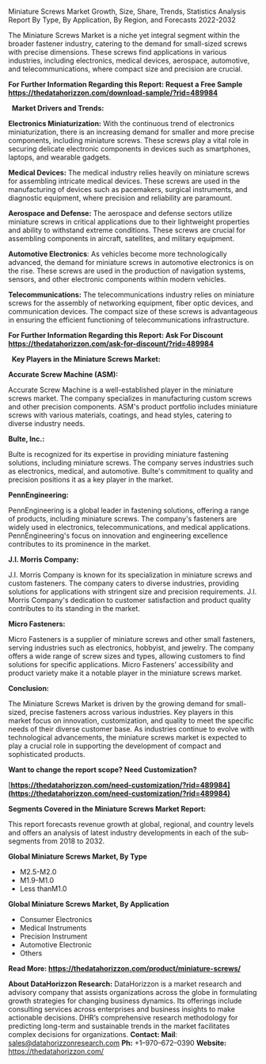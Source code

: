 ﻿Miniature Screws Market Growth, Size, Share, Trends, Statistics Analysis Report By Type, By Application, By Region, and Forecasts 2022-2032

The Miniature Screws Market is a niche yet integral segment within the broader fastener industry, catering to the demand for small-sized screws with precise dimensions. These screws find applications in various industries, including electronics, medical devices, aerospace, automotive, and telecommunications, where compact size and precision are crucial.

**For Further Information Regarding this Report: Request a Free Sample <https://thedatahorizzon.com/download-sample/?rid=489984>** 

` `**Market Drivers and Trends:**

**Electronics Miniaturization:** With the continuous trend of electronics miniaturization, there is an increasing demand for smaller and more precise components, including miniature screws. These screws play a vital role in securing delicate electronic components in devices such as smartphones, laptops, and wearable gadgets.

**Medical Devices:** The medical industry relies heavily on miniature screws for assembling intricate medical devices. These screws are used in the manufacturing of devices such as pacemakers, surgical instruments, and diagnostic equipment, where precision and reliability are paramount.

**Aerospace and Defense:** The aerospace and defense sectors utilize miniature screws in critical applications due to their lightweight properties and ability to withstand extreme conditions. These screws are crucial for assembling components in aircraft, satellites, and military equipment.

**Automotive Electronics**: As vehicles become more technologically advanced, the demand for miniature screws in automotive electronics is on the rise. These screws are used in the production of navigation systems, sensors, and other electronic components within modern vehicles.

**Telecommunications:** The telecommunications industry relies on miniature screws for the assembly of networking equipment, fiber optic devices, and communication devices. The compact size of these screws is advantageous in ensuring the efficient functioning of telecommunications infrastructure.

**For Further Information Regarding this Report: Ask For Discount <https://thedatahorizzon.com/ask-for-discount/?rid=489984>** 

` `**Key Players in the Miniature Screws Market:**

**Accurate Screw Machine (ASM):**

Accurate Screw Machine is a well-established player in the miniature screws market. The company specializes in manufacturing custom screws and other precision components. ASM's product portfolio includes miniature screws with various materials, coatings, and head styles, catering to diverse industry needs.

**Bulte, Inc.:**

Bulte is recognized for its expertise in providing miniature fastening solutions, including miniature screws. The company serves industries such as electronics, medical, and automotive. Bulte's commitment to quality and precision positions it as a key player in the market.

**PennEngineering:**

PennEngineering is a global leader in fastening solutions, offering a range of products, including miniature screws. The company's fasteners are widely used in electronics, telecommunications, and medical applications. PennEngineering's focus on innovation and engineering excellence contributes to its prominence in the market.

**J.I. Morris Company:**

J.I. Morris Company is known for its specialization in miniature screws and custom fasteners. The company caters to diverse industries, providing solutions for applications with stringent size and precision requirements. J.I. Morris Company's dedication to customer satisfaction and product quality contributes to its standing in the market.

**Micro Fasteners:**

Micro Fasteners is a supplier of miniature screws and other small fasteners, serving industries such as electronics, hobbyist, and jewelry. The company offers a wide range of screw sizes and types, allowing customers to find solutions for specific applications. Micro Fasteners' accessibility and product variety make it a notable player in the miniature screws market.

**Conclusion:**

The Miniature Screws Market is driven by the growing demand for small-sized, precise fasteners across various industries. Key players in this market focus on innovation, customization, and quality to meet the specific needs of their diverse customer base. As industries continue to evolve with technological advancements, the miniature screws market is expected to play a crucial role in supporting the development of compact and sophisticated products.

**Want to change the report scope? Need Customization?**

[**https://thedatahorizzon.com/need-customization/?rid=489984](https://thedatahorizzon.com/need-customization/?rid=489984)** 

**Segments Covered in the Miniature Screws Market Report:**

This report forecasts revenue growth at global, regional, and country levels and offers an analysis of latest industry developments in each of the sub-segments from 2018 to 2032.

**Global Miniature Screws Market, By Type**

- M2.5-M2.0
- M1.9-M1.0
- Less thanM1.0

**Global Miniature Screws Market, By Application**

- Consumer Electronics
- Medical Instruments
- Precision Instrument
- Automotive Electronic
- Others

**Read More: <https://thedatahorizzon.com/product/miniature-screws/>** 

**About DataHorizzon Research:**DataHorizzon is a market research and advisory company that assists organizations across the globe in formulating growth strategies for changing business dynamics. Its offerings include consulting services across enterprises and business insights to make actionable decisions. DHR’s comprehensive research methodology for predicting long-term and sustainable trends in the market facilitates complex decisions for organizations.**Contact:Mail**: <sales@datahorizzonresearch.com> **Ph:** +1–970–672–0390**Website:** <https://thedatahorizzon.com/> 


